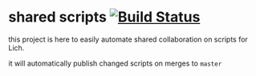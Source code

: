 # shared scripts [![Build Status](https://travis-ci.org/elanthia-online/scripts.svg?branch=master)](https://travis-ci.org/elanthia-online/scripts)

this project is here to easily automate shared collaboration on scripts for Lich.

it will automatically publish changed scripts on merges to `master`
